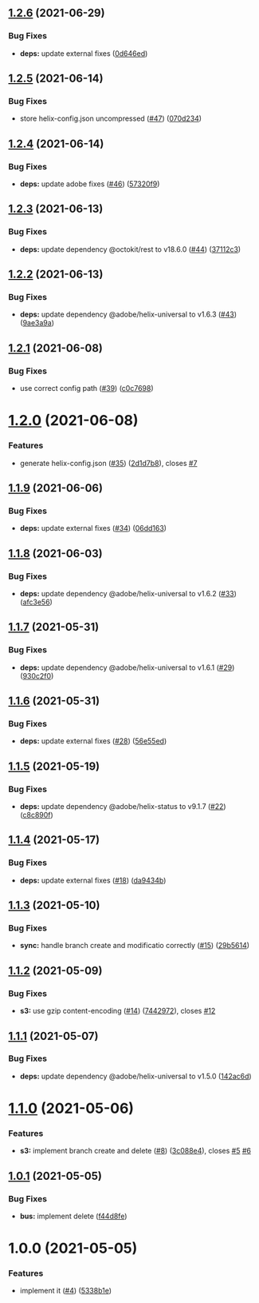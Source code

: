 ## [1.2.6](https://github.com/adobe/helix-code-bus/compare/v1.2.5...v1.2.6) (2021-06-29)


### Bug Fixes

* **deps:** update external fixes ([0d646ed](https://github.com/adobe/helix-code-bus/commit/0d646edc84d0e42bba86766519232192f28c2f86))

## [1.2.5](https://github.com/adobe/helix-code-bus/compare/v1.2.4...v1.2.5) (2021-06-14)


### Bug Fixes

* store helix-config.json uncompressed ([#47](https://github.com/adobe/helix-code-bus/issues/47)) ([070d234](https://github.com/adobe/helix-code-bus/commit/070d234a01e13b07144e73f3091ce5ab63baf007))

## [1.2.4](https://github.com/adobe/helix-code-bus/compare/v1.2.3...v1.2.4) (2021-06-14)


### Bug Fixes

* **deps:** update adobe fixes ([#46](https://github.com/adobe/helix-code-bus/issues/46)) ([57320f9](https://github.com/adobe/helix-code-bus/commit/57320f9bf5a95efb6bb67389f31ed9a8fa4b8aac))

## [1.2.3](https://github.com/adobe/helix-code-bus/compare/v1.2.2...v1.2.3) (2021-06-13)


### Bug Fixes

* **deps:** update dependency @octokit/rest to v18.6.0 ([#44](https://github.com/adobe/helix-code-bus/issues/44)) ([37112c3](https://github.com/adobe/helix-code-bus/commit/37112c3ffb254498f5b11f17f3bdb5870a942245))

## [1.2.2](https://github.com/adobe/helix-code-bus/compare/v1.2.1...v1.2.2) (2021-06-13)


### Bug Fixes

* **deps:** update dependency @adobe/helix-universal to v1.6.3 ([#43](https://github.com/adobe/helix-code-bus/issues/43)) ([9ae3a9a](https://github.com/adobe/helix-code-bus/commit/9ae3a9ac7c94db5cbf9884da6919c5660ac20495))

## [1.2.1](https://github.com/adobe/helix-code-bus/compare/v1.2.0...v1.2.1) (2021-06-08)


### Bug Fixes

* use correct config path ([#39](https://github.com/adobe/helix-code-bus/issues/39)) ([c0c7698](https://github.com/adobe/helix-code-bus/commit/c0c7698219278e5d25ee93964c0c3e1897b85051))

# [1.2.0](https://github.com/adobe/helix-code-bus/compare/v1.1.9...v1.2.0) (2021-06-08)


### Features

* generate helix-config.json ([#35](https://github.com/adobe/helix-code-bus/issues/35)) ([2d1d7b8](https://github.com/adobe/helix-code-bus/commit/2d1d7b8b2f096317a588bf111a3949f72d4d4edb)), closes [#7](https://github.com/adobe/helix-code-bus/issues/7)

## [1.1.9](https://github.com/adobe/helix-code-bus/compare/v1.1.8...v1.1.9) (2021-06-06)


### Bug Fixes

* **deps:** update external fixes ([#34](https://github.com/adobe/helix-code-bus/issues/34)) ([06dd163](https://github.com/adobe/helix-code-bus/commit/06dd1636832a10eb1d2bebef5d1ea61ba23617d5))

## [1.1.8](https://github.com/adobe/helix-code-bus/compare/v1.1.7...v1.1.8) (2021-06-03)


### Bug Fixes

* **deps:** update dependency @adobe/helix-universal to v1.6.2 ([#33](https://github.com/adobe/helix-code-bus/issues/33)) ([afc3e56](https://github.com/adobe/helix-code-bus/commit/afc3e5626bfaeefca32e40c56b043e4387bb9947))

## [1.1.7](https://github.com/adobe/helix-code-bus/compare/v1.1.6...v1.1.7) (2021-05-31)


### Bug Fixes

* **deps:** update dependency @adobe/helix-universal to v1.6.1 ([#29](https://github.com/adobe/helix-code-bus/issues/29)) ([930c2f0](https://github.com/adobe/helix-code-bus/commit/930c2f0034fc2d82409180a47aeeb87e5a465523))

## [1.1.6](https://github.com/adobe/helix-code-bus/compare/v1.1.5...v1.1.6) (2021-05-31)


### Bug Fixes

* **deps:** update external fixes ([#28](https://github.com/adobe/helix-code-bus/issues/28)) ([56e55ed](https://github.com/adobe/helix-code-bus/commit/56e55ed41004db5b9c4df590f85e00b0c67d9bba))

## [1.1.5](https://github.com/adobe/helix-code-bus/compare/v1.1.4...v1.1.5) (2021-05-19)


### Bug Fixes

* **deps:** update dependency @adobe/helix-status to v9.1.7 ([#22](https://github.com/adobe/helix-code-bus/issues/22)) ([c8c890f](https://github.com/adobe/helix-code-bus/commit/c8c890fbd1427fb0367159ff4d792f7d1edc362a))

## [1.1.4](https://github.com/adobe/helix-code-bus/compare/v1.1.3...v1.1.4) (2021-05-17)


### Bug Fixes

* **deps:** update external fixes ([#18](https://github.com/adobe/helix-code-bus/issues/18)) ([da9434b](https://github.com/adobe/helix-code-bus/commit/da9434b3529efbadb4111ee7ca2bfbbef0867ed2))

## [1.1.3](https://github.com/adobe/helix-code-bus/compare/v1.1.2...v1.1.3) (2021-05-10)


### Bug Fixes

* **sync:** handle branch create and modificatio correctly ([#15](https://github.com/adobe/helix-code-bus/issues/15)) ([29b5614](https://github.com/adobe/helix-code-bus/commit/29b5614ced70f36a9505f0cfc83f976f65947001))

## [1.1.2](https://github.com/adobe/helix-code-bus/compare/v1.1.1...v1.1.2) (2021-05-09)


### Bug Fixes

* **s3:** use gzip content-encoding ([#14](https://github.com/adobe/helix-code-bus/issues/14)) ([7442972](https://github.com/adobe/helix-code-bus/commit/7442972666935100d30b9ed40b80c7abcbe5777e)), closes [#12](https://github.com/adobe/helix-code-bus/issues/12)

## [1.1.1](https://github.com/adobe/helix-code-bus/compare/v1.1.0...v1.1.1) (2021-05-07)


### Bug Fixes

* **deps:** update dependency @adobe/helix-universal to v1.5.0 ([142ac6d](https://github.com/adobe/helix-code-bus/commit/142ac6d21d54ce1a39ba5770ac4fb499ca912cf2))

# [1.1.0](https://github.com/adobe/helix-code-bus/compare/v1.0.1...v1.1.0) (2021-05-06)


### Features

* **s3:** implement branch create and delete ([#8](https://github.com/adobe/helix-code-bus/issues/8)) ([3c088e4](https://github.com/adobe/helix-code-bus/commit/3c088e4f3336de962e14c8495ee0cae2f8db7d54)), closes [#5](https://github.com/adobe/helix-code-bus/issues/5) [#6](https://github.com/adobe/helix-code-bus/issues/6)

## [1.0.1](https://github.com/adobe/helix-code-bus/compare/v1.0.0...v1.0.1) (2021-05-05)


### Bug Fixes

* **bus:** implement delete ([f44d8fe](https://github.com/adobe/helix-code-bus/commit/f44d8fef8eadf255f52ac9a61ce9b8b2d7bcff51))

# 1.0.0 (2021-05-05)


### Features

* implement it ([#4](https://github.com/adobe/helix-code-bus/issues/4)) ([5338b1e](https://github.com/adobe/helix-code-bus/commit/5338b1ea9d96a7210dd15bead28227b327a57513))
